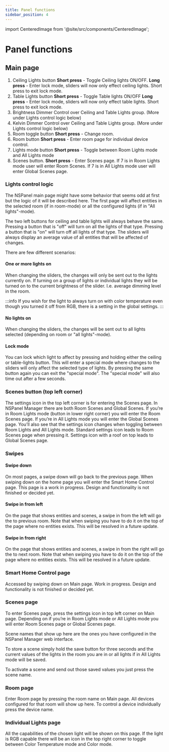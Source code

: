 ```yaml
---
title: Panel functions
sidebar_position: 4
---
```


import CenteredImage from '@site/src/components/CenteredImage';

# Panel functions

## Main page

<CenteredImage src="/images/doc/main_page_numbers.png" alt="Main page" figureNumber="9" />

1. Ceiling Lights button
   **Short press** - Toggle Ceiling lights ON/OFF.
   **Long press** - Enter lock mode, sliders will now only effect ceiling lights. Short press to exit lock mode.
2. Table Lights button
   **Short press** - Toggle Table lights ON/OFF
   **Long press** - Enter lock mode, sliders will now only effect table lights. Short press to exit lock mode.
3. Brightness Dimmer
   Control over Ceiling and Table Lights group. (More under Lights control logic below)
4. Kelvin Dimmer
   Control over Ceiling and Table Lights group. (More under Lights control logic below)
5. Room toggle button
   **Short press** - Change room.
6. Room button
   **Short press** - Enter room page for individual device control.
7. Lights mode button
   **Short press** - Toggle between Room Lights mode and All Lights mode
8. Scenes button.
   **Short press** - Enter Scenes page. If 7 is in Room Lights mode user will enter Room Scenes. If 7 is in All Lights
   mode user will enter Global Scenes page.

### Lights control logic

The NSPanel main page might have some behavior that seems odd at first but the logic of it will be described here.
The first page will affect entities in the selected room (if in room-mode) or all the configured lights
(if in "All lights"-mode).

The two left buttons for ceiling and table lights will always behave the same.
Pressing a button that is "off" will turn on all the lights of that type.
Pressing a button that is "on" will turn off all lights of that type.
The sliders will always display an average value of all entities that will be affected of changes.

There are few different scenarios:

#### One or more lights on

When changing the sliders, the changes will only be sent out to the lights currently on.
If turning on a group of lights or individual lights they will be turned on to the current brightness of the slider.
I.e. average dimming level in the room.

:::info
If you wish for the light to always turn on with color temperature even though you turned it off from RGB, there is a
setting in the global settings.
:::

#### No lights on

When changing the sliders, the changes will be sent out to all lights selected (depending on room or "all lights"-mode).

#### Lock mode

You can lock which light to affect by pressing and holding either the ceiling or table-lights button.
This will enter a special mode where changes to the sliders will only affect the selected type of lights.
By pressing the same button again you can exit the "special mode".
The "special mode" will also time out after a few seconds.

### Scenes button (top left corner)

The settings icon in the top left corner is for entering the Scenes page. In NSPanel Manager there are both Room Scenes
and Global Scenes. If you’re in Room Lights mode (button in lower right corner) you will enter the Room Scenes page.
If you’re in All Lights mode you will enter the Global Scenes page. You’ll also see that the settings icon changes when
toggling between Room Lights and All Lights mode. Standard settings icon leads to Room Scenes page when pressing it.
Settings icon with a roof on top leads to Global Scenes page.

### Swipes

#### Swipe down

On most pages, a swipe down will go back to the previous page. When swiping down on the home page you will enter the Smart Home Control page. This page is a work in progress.
Design and functionality is not finished or decided yet.

#### Swipe in from left

On the page that shows entities and scenes, a swipe in from the left will go the to previous room. Note that when swiping you have to do it on the top of the page where no entities exists. This will be resolved in a future update.

#### Swipe in from right

On the page that shows entities and scenes, a swipe in from the right will go the to next room. Note that when swiping you have to do it on the top of the page where no entities exists. This will be resolved in a future update.

### Smart Home Control page

Accessed by swiping down on Main page. Work in progress. Design and functionality is not finished or decided yet.

### Scenes page

To enter Scenes page, press the settings icon in top left corner on Main page.
Depending on if you’re in Room Lights mode or All Lights mode you will enter Room Scenes page or Global Scenes page.

Scene names that show up here are the ones you have configured in the NSPanel Manager web interface.

To store a scene simply hold the save button for three seconds and the current values of the lights in the room you are
in or all lights if in All Lights mode will be saved.

To activate a scene and send out those saved values you just press the scene name.

### Room page

Enter Room page by pressing the room name on Main page.
All devices configured for that room will show up here.
To control a device individually press the device name.

### Individual Lights page

All the capabilities of the chosen light will be shown on this page. If the light is RGB capable there will be an icon
in the top right corner to toggle between Color Temperature mode and Color mode.

